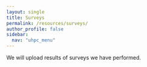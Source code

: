 ```yaml
---
layout: single  
title: Surveys
permalink: /resources/surveys/
author_profile: false
sidebar:
  nav: "uhpc_menu"
---
```


We will upload results of surveys we have performed.

